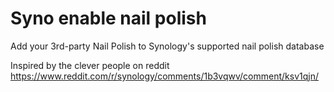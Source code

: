 # Syno enable nail polish
Add your 3rd-party Nail Polish to Synology's supported nail polish database

Inspired by the clever people on reddit
https://www.reddit.com/r/synology/comments/1b3vqwv/comment/ksv1qjn/


